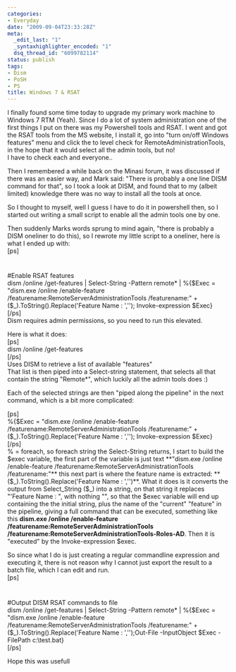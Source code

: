 ```yaml
---
categories:
- Everyday
date: "2009-09-04T23:33:28Z"
meta:
  _edit_last: "1"
  _syntaxhighlighter_encoded: "1"
  dsq_thread_id: "6099782114"
status: publish
tags:
- Dism
- PoSH
- PS
title: Windows 7 & RSAT
---
```

I finally found some time today to upgrade my primary work machine to Windows 7 RTM (Yeah). Since I do a lot of system administration one of the first things I put on there was my Powershell tools and RSAT. I went and got the RSAT tools from the MS website, I install it, go into "turn on/off Windows features" menu and click the to level check for RemoteAdministrationTools, in the hope that it would select all the admin tools, but no!  
I have to check each and everyone..

Then I remembered a while back on the Minasi forum, it was discussed if there was an easier way, and Mark said: "There is probably a one line DISM command for that", so I took a look at DISM, and found that to my (albeit limited) knowledge there was no way to install all the tools at once.

So I thought to myself, well I guess I have to do it in powershell then, so I started out writing a small script to enable all the admin tools one by one.

Then suddenly Marks words sprung to mind again, "there is probably a DISM oneliner to do this), so I rewrote my little script to a oneliner, here is what I ended up with:  
[ps]  
#  
#Enable RSAT features  
dism /online /get-features | Select-String -Pattern remote\* | %{$Exec = "dism.exe /online /enable-feature /featurename:RemoteServerAdministrationTools /featurename:" + ($\_).ToString().Replace('Feature Name : ',''); Invoke-expression $Exec}  
[/ps]  
Dism requires admin permissions, so you need to run this elevated.

Here is what it does:  
[ps]  
dism /online /get-features  
[/ps]  
Uses DISM to retrieve a list of available "features"  
That list is then piped into a Select-string statement, that selects all that contain the string "Remote\*", which luckily all the admin tools does :)

Each of the selected strings are then "piped along the pipeline" in the next command, which is a bit more complicated:

[ps]  
%{$Exec = "dism.exe /online /enable-feature /featurename:RemoteServerAdministrationTools /featurename:" + ($\_).ToString().Replace('Feature Name : ',''); Invoke-expression $Exec}  
[/ps]  
% = foreach, so foreach string the Select-String returns, I start to build the $exec variable, the first part of the variable is just text **"dism.exe /online /enable-feature /featurename:RemoteServerAdministrationTools /featurename:"** this next part is where the feature name is extracted: **($\_).ToString().Replace('Feature Name : ','')**. What it does is it converts the output from Select\_String ($\_) into a string, on that string it replaces "'Feature Name : ", with nothing "", so that the $exec variable will end up containing the the initial string, plus the name of the "current" "feature" in the pipeline, giving a full command that can be executed, something like this **dism.exe /online /enable-feature /featurename:RemoteServerAdministrationTools /featurename:RemoteServerAdministrationTools-Roles-AD**. Then it is "executed" by the Invoke-expression $exec.

So since what I do is just creating a regular commandline expression and executing it, there is not reason why I cannot just export the result to a batch file, which I can edit and run.  
[ps]  
#  
#Output DISM RSAT commands to file  
dism /online /get-features | Select-String -Pattern remote\* | %{$Exec = "dism.exe /online /enable-feature /featurename:RemoteServerAdministrationTools /featurename:" + ($\_).ToString().Replace('Feature Name : ','');Out-File -InputObject $Exec -FilePath c:\test.bat}  
[/ps]

Hope this was usefull

